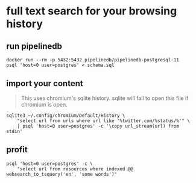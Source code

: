 # full text search for your browsing history

## run pipelinedb

    docker run --rm -p 5432:5432 pipelinedb/pipelinedb-postgresql-11
    psql 'host=0 user=postgres' < schema.sql

## import your content

> This uses chromium's sqlite history. sqlite will fail to open this file if chromium is open.

    sqlite3 ~/.config/chromium/Default/History \
        "select url from urls where url like '%twitter.com/%status/%'" \
        | psql 'host=0 user=postgres' -c '\copy url_stream(url) from stdin'


## profit

    psql 'host=0 user=postgres' -c \
        "select url from resources where indexed @@ websearch_to_tsquery('en', 'some words')"
